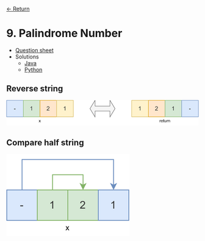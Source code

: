 [&larr; Return](https://hanggrian.github.io/grind-leetcode/)

# 9. Palindrome Number

- [Question sheet](https://leetcode.com/problems/palindrome-number/)
- Solutions
  - [Java](https://github.com/hanggrian/grind-leetcode/blob/main/java/src/main/java/problems1_100/PalindromeNumber.java)
  - [Python](https://github.com/hanggrian/grind-leetcode/blob/main/python/src/problems1_100/palindrome_number.py)

## Reverse string

![](https://github.com/hanggrian/grind-leetcode/raw/assets/problems1-100/palindrome_number1.svg)

## Compare half string

![](https://github.com/hanggrian/grind-leetcode/raw/assets/problems1-100/palindrome_number2.svg)

